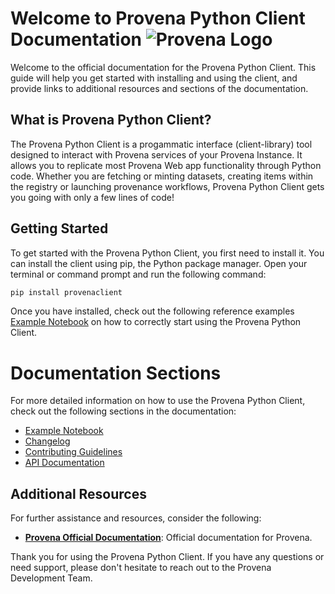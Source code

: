 # Welcome to Provena Python Client Documentation ![Provena Logo](https://docs.provena.io/assets/images/provena-logo.png)


Welcome to the official documentation for the Provena Python Client. This guide will help you get started with installing and using the client, and provide links to additional resources and sections of the documentation.

## What is Provena Python Client?

The Provena Python Client is a progammatic interface (client-library) tool designed to interact with Provena services of your Provena Instance. It allows you to replicate most Provena Web app functionality through Python code. Whether you are fetching or minting datasets, creating items within the registry or launching provenance workflows, Provena Python Client gets you going with only a few lines of code!

## Getting Started

To get started with the Provena Python Client, you first need to install it. You can install the client using pip, the Python package manager. Open your terminal or command prompt and run the following command:

```bash
pip install provenaclient
```

Once you have installed, check out the following reference examples [Example Notebook](./example-client-workflow.ipynb) on how to correctly start using the Provena Python Client.

# Documentation Sections

For more detailed information on how to use the Provena Python Client, check out the following sections in the documentation:

- [Example Notebook](./example-client-workflow.ipynb)
- [Changelog](./changelog.md)
- [Contributing Guidelines](./contributing.md)
- [API Documentation](/autoapi/index)



## Additional Resources

For further assistance and resources, consider the following:

- **[Provena Official Documentation](https://docs.provena.io/API-access/overview.html)**: Official documentation for Provena.

Thank you for using the Provena Python Client. If you have any questions or need support, please don't hesitate to reach out to the Provena Development Team. 
